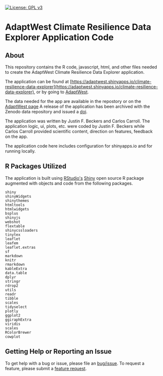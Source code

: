 [![License: GPL v3](https://img.shields.io/badge/License-GPLv3-blue.svg)](https://www.gnu.org/licenses/gpl-3.0)

# AdaptWest Climate Resilience Data Explorer Application Code

## About 
This repository contains the R code, javascript, html, and other files needed to create the AdaptWest Climate Resilience Data Explorer application.

The application can be found at [https://adaptwest.shinyapps.io/climate-resilience-data-explorer](https://adaptwest.shinyapps.io/climate-resilience-data-explorer),
or by going to [AdaptWest](https://adaptwest.databasin.org/pages/climate-resilience-data-explorer).



The data needed for the app are available in the repostory or on the [AdaptWest page](https://adaptwest.databasin.org)
A release of the application has been archived with the Zenodo data repository and issued a [doi](doilink).

The application was written by Justin F. Beckers and Carlos Carroll. 
The application logic, ui, plots, etc. were coded by Justin F. Beckers while 
Carlos Carroll provided scientific content, direction on features, feedback on 
the app.

The application code here includes configuration for shinyapps.io and for 
running locally.

## R Packages Utilized
The application is built using [RStudio's](https://www.rstudio.com/)
[Shiny](https://www.rstudio.com/products/shiny/) open source R package augmented with
objects and code from the following packages.
```
shiny
shinyWidgets
shinythemes
htmltools
htmlwidgets
bsplus
shinyjs
webshot
flextable
shinycssloaders
tinytex
leaflet
leafem
leaflet.extras
sf
markdown
knitr
rmarkdown
kableExtra
data.table
dplyr
stringr
rdrop2
utils
readr
tibble
scales
tidyselect
plotly
ggplot2
ggiraphExtra
viridis
scales
RColorBrewer
cowplot
```

## Getting Help or Reporting an Issue
To get help with a bug or issue, please file an [bug/issue](https://github.com/SIBeckers/AdaptWest-CRDE/issues/new?assignees=&labels=&template=bug_report.md&title=).
To request a feature, please submit a [feature request](https://github.com/SIBeckers/AdaptWest-CRDE/issues/new?assignees=&labels=&template=feature_request.md&title=).
